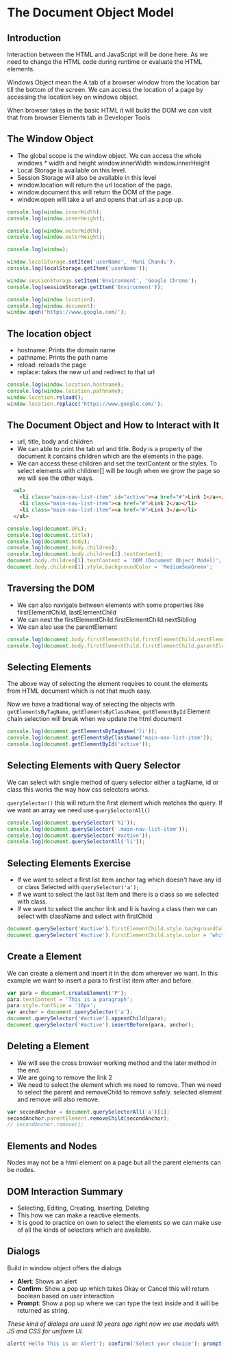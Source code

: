 # The Document Object Model

## Introduction

Interaction between the HTML and JavaScript will be done here. As we need to change the HTML code during runtime or evaluate the HTML elements.

Windows Object mean the A tab of a browser window from the location bar till the bottom of the screen. We can access the location of a page by accessing the location key on windows object.

When browser takes in the basic HTML it will build the DOM we can visit that from browser Elements tab in Developer Tools

## The Window Object

* The global scope is the window object. We can access the whole windows * width and height window.innerWidth window.innerHeight
* Local Storage is available on this level.
* Session Storage will also be available in this level
* window.location will return the url location of the page.
* window.document this will return the DOM of the page.
* window.open will take a url and opens that url as a pop up.

```javascript
console.log(window.innerWidth);
console.log(window.innerHeight);

console.log(window.outerWidth);
console.log(window.outerHeight);

console.log(window);

window.localStorage.setItem('userName', 'Mani Chandu');
console.log(localStorage.getItem('userName'));

window.sessionStorage.setItem('Environment', 'Google Chrome');
console.log(sessionStorage.getItem('Environment'));

console.log(window.location);
console.log(window.document);
window.open('https://www.google.com/');
```

## The location object

* hostname: Prints the domain name
* pathname: Prints the path name
* reload: reloads the page
* replace: takes the new url and redirect to that url

```javascript
console.log(window.location.hostname);
console.log(window.location.pathname);
window.location.reload();
window.location.replace('https://www.google.com/');
```

## The Document Object and How to Interact with It

* url, title, body and children
* We can able to print the tab url and title.
Body is a property of the document it contains children which are the elements in the page.
* We can access these children and set the textContent or the styles.
To select elements with children[] will be tough when we grow the page so we will see the other ways.

```html
  <ul>
    <li class="main-nav-list-item" id="active"><a href="#">Link 1</a></li>
    <li class="main-nav-list-item"><a href="#">Link 2</a></li>
    <li class="main-nav-list-item"><a href="#">Link 3</a></li>
  </ul>
 ```

```javascript
console.log(document.URL);
console.log(document.title);
console.log(document.body);
console.log(document.body.children);
console.log(document.body.children[1].textContent);
document.body.children[1].textContent = 'DOM (Document Object Model)';
document.body.children[1].style.backgroundColor = 'MediumSeaGreen';
```

## Traversing the DOM

* We can also navigate between elements with some properties like
firstElementChild, lastElementChild
* We can nest the firstElementChild.firstElementChild.nextSibling
* We can also use the parentElement

```javascript
console.log(document.body.firstElementChild.firstElementChild.nextElementSibling.textContent);
console.log(document.body.firstElementChild.firstElementChild.parentElement);
```

## Selecting Elements

The above way of selecting the element requires to count the elements from HTML document which is not that much easy.

Now we have a traditional way of selecting the objects with ```getElementsByTagName```, ```getElementsByClassName```, ```getElementById```
Element chain selection will break when we update the html document

```javascript
console.log(document.getElementsByTagName('li'));
console.log(document.getElementsByClassName('main-nav-list-item'));
console.log(document.getElementById('active'));
```

## Selecting Elements with Query Selector

We can select with single method of query selector either a tagName, id or class this works the way how css selectors works.

```querySelector()``` this will return the first element which matches the query.
If we want an array we need use ```querySelectorAll()```

```javascript
console.log(document.querySelector('h1'));
console.log(document.querySelector('.main-nav-list-item'));
console.log(document.querySelector('#active'));
console.log(document.querySelectorAll('li'));
```

## Selecting Elements Exercise

* If we want to select a first list item anchor tag which doesn't have any id or class
Selected with ```querySelector('a');```
* If we want to select the last list item and there is a class so we selected with class.
* If we want to select the anchor link and li is having a class then we can select with className and select with firstChild

```javascript
document.querySelector('#active').firstElementChild.style.backgroundColor = 'DodgerBlue';
document.querySelector('#active').firstElementChild.style.color = 'white';
```

## Create a Element

We can create a element and insert it in the dom wherever we want.
In this example we want to insert a para to first list item after and before.

```javascript
var para = document.createElement('P');
para.textContent = 'This is a paragraph';
para.style.fontSize = '16px';
var anchor = document.querySelector('a');
document.querySelector('#active').appendChild(para);
document.querySelector('#active').insertBefore(para, anchor);
```

## Deleting a Element

* We will see the cross browser working method and the later method in the end.
* We are going to remove the link 2
* We need to select the element which we need to remove. Then we need to select the parent and removeChild to remove safely.
selected element and remove will also remove.

```javascript
var secondAnchor = document.querySelectorAll('a')[1];
secondAnchor.parentElement.removeChild(secondAnchor);
// secondAnchor.remove();
```

## Elements and Nodes

Nodes may not be a html element on a page but all the parent elements can be nodes.

## DOM Interaction Summary

* Selecting, Editing, Creating, Inserting, Deleting
* This how we can make a reactive elements.
* It is good to practice on own to select the elements so we can make use of all the kinds of selectors which are available.

## Dialogs

Build in window object offers the dialogs

* **Alert**: Shows an alert
* **Confirm**: Show a pop up which takes Okay or Cancel this will return boolean based on user interaction
* **Prompt**: Show a pop up where we can type the text inside and it will be returned as string.

*These kind of dialogs are used 10 years ago right now we use modals with JS and CSS for uniform UI.*

```javascript
alert('Hello This is an Alert'); confirm('Select your choice'); prompt('Enter your Name');

```
